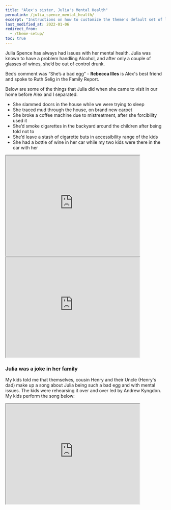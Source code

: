 ```yaml
---
title: "Alex's sister, Julia's Mental Health"
permalink: /julia_spence_mental_health/
excerpt: "Instructions on how to customize the theme's default set of layouts, includes, and stylesheets when using the Ruby Gem version."
last_modified_at: 2022-01-06
redirect_from:
  - /theme-setup/
toc: true
---
```


Julia Spence has always had issues with her mental health. Julia was known to have a problem handling Alcohol, and after only a couple of glasses of wines, she’d be out of control drunk.

Bec’s comment was “She’s a bad egg” - **Rebecca Illes** is Alex's best friend and spoke to Ruth Selig in the Family Report. 

Below are some of the things that Julia did when she came to visit in our home before Alex and I separated. 

- She slammed doors in the house while we were trying to sleep
- She traced mud through the house, on brand new carpet
- She broke a coffee machine due to mistreatment, after she forcibility used it
- She’d smoke cigarettes in the backyard around the children after being told not to
- She’d leave a stash of cigarette buts in accessibility range of the kids
- She had a bottle of wine in her car while my two kids were there in the car with her


<iframe width="420" height="315"
    src="https://www.youtube.com/embed/zGeWNbt47RA?playlist=zGeWNbt47RA&loop=1&Version=3&autoplay=1&mute=1&showinfo=1&rel=0">
</iframe>

<br>

<iframe width="420" height="315"
    src="https://www.youtube.com/embed/0MGPuNncgLQ?playlist=0MGPuNncgLQ&loop=1&Version=3&autoplay=1&mute=1&showinfo=1&rel=0">
</iframe>

### Julia was a joke in her family

My kids told me that themselves, cousin Henry and their Uncle (Henry's dad) make up a song about Julia being such a bad egg and with mental issues. The kids were rehearsing it over and over led by Andrew Kyngdon. My kids perform the song below:

<iframe width="420" height="315"
    src="https://www.youtube.com/embed/I_K9du6qQ-0?playlist=I_K9du6qQ-0&loop=1&Version=3&autoplay=1&mute=1&showinfo=1&rel=0">
</iframe>